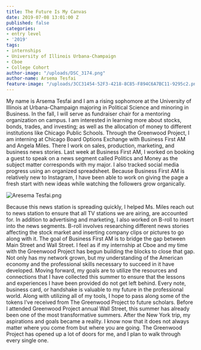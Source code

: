 ```yaml
---
title: The Future Is My Canvas
date: 2019-07-08 13:01:00 Z
published: false
categories:
- entry level
- '2019'
tags:
- internships
- University of Illinois Urbana-Champaign
- Cboe
- College Cohort
author-image: "/uploads/DSC_3174.png"
author-name: Arsema Tesfai
feature-image: "/uploads/3CC31454-52F3-4218-8C85-F894C6A7BC11-9295c2.png"
---
```


My name is Arsema Tesfai and I am a rising sophomore at the University of Illinois at Urbana-Champaign majoring in Political Science and minoring in Business. In the fall, I will serve as fundraiser chair for a mentoring organization on campus. I am interested in learning more about stocks, bonds, trades, and investing; as well as the allocation of money to different institutions like Chicago Public Schools. Through the Greenwood Project, I am interning at Chicago Board Options Exchange with Business First AM and Angela Miles. There I work on sales, production, marketing, and business news stories. Last week at Business First AM, I worked on booking a guest to speak on a news segment called Politics and Money as the subject matter corresponds with my major. I also tracked social media progress using an organized spreadsheet. Because Business First AM is relatively new to Instagram, I have been able to work on giving the page a fresh start with new ideas while watching the followers grow organically.
 
![Aresema Tesfai.png](/uploads/Aresema%20Tesfai.png)

Because this news station is spreading quickly, I helped Ms. Miles reach out to news station to ensure that all TV stations we are airing, are accounted for. In addition to advertising and marketing, I also worked on B-roll to insert into the news segments. B-roll involves researching different news stories affecting the stock market and inserting company clips or pictures to go along with it. The goal of Business First AM is to bridge the gap between Main Street and Wall Street. I feel as if my internship at Cboe and my time with the Greenwood Project has begun building the blocks to close that gap. Not only has my network grown, but my understanding of the American economy and the professional skills necessary to succeed in it have developed. Moving forward, my goals are to utilize the resources and connections that I have collected this summer to ensure that the lessons and experiences I have been provided do not get left behind.
Every note, business card, or handshake is valuable to my future in the professional world. Along with utilizing all of my tools, I hope to pass along some of the tokens I’ve received from The Greenwood Project to future scholars. Before I attended Greenwood Project annual Wall Street, this summer has already been one of the most transformative summers. After the New York trip, my aspirations and goals became a reality. I know now that it does not always matter where you come from but where you are going. The Greenwood Project has opened up a lot of doors for me, and I plan to walk through every single one. 
